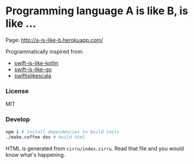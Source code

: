 
# Programming language A is like B, is like ...

Page: http://a-is-like-b.herokuapp.com/

Programmatically inspired from:
- [swift-is-like-kotlin](https://github.com/kjwenger/a-is-like-b.git)
- [swift-is-like-go](https://github.com/jiyinyiyong/swift-is-like-go)
- [swiftislikescala](https://github.com/leverich/swiftislikescala)

### License

MIT

### Develop

```bash
npm i # install dependencies to build tools
./make.coffee dev # build html
```

HTML is generated from `cirru/index.cirru`.
Read that file and you would know what's happening.
